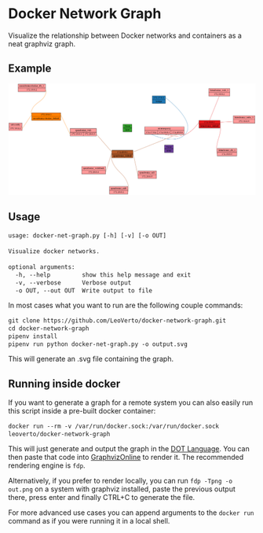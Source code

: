 # Docker Network Graph

Visualize the relationship between Docker networks and containers
as a neat graphviz graph.


## Example
![example graph](https://raw.githubusercontent.com/LeoVerto/docker-network-graph/master/example.png)

## Usage
    usage: docker-net-graph.py [-h] [-v] [-o OUT]

    Visualize docker networks.
    
    optional arguments:
      -h, --help         show this help message and exit
      -v, --verbose      Verbose output
      -o OUT, --out OUT  Write output to file

In most cases what you want to run are the following couple commands:

    git clone https://github.com/LeoVerto/docker-network-graph.git
    cd docker-network-graph
    pipenv install
    pipenv run python docker-net-graph.py -o output.svg

This will generate an .svg file containing the graph.

## Running inside docker
If you want to generate a graph for a remote system you can also easily
run this script inside a pre-built docker container:
    
    docker run --rm -v /var/run/docker.sock:/var/run/docker.sock leoverto/docker-network-graph

This will just generate and output the graph in the [DOT Language][dot].
You can then paste that code into [GraphvizOnline][gvonline]
to render it. The recommended rendering engine is `fdp`.

Alternatively, if you prefer to render locally, you can run
`fdp -Tpng -o out.png` on a system with graphviz installed,
paste the previous output there, press enter and finally CTRL+C to
generate the file.


For more advanced use cases you can append arguments to the `docker run`
command as if you were running it in a local shell.

[dot]: https://www.graphviz.org/doc/info/lang.html
[gvonline]: https://dreampuf.github.io/GraphvizOnline/
